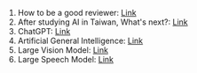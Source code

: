 1. How to be a good reviewer: [Link](https://github.com/SuperBruceJia/paper-reading/blob/master/Conference/Others/How-to-be-a-good-Reviewer.pdf)
2. After studying AI in Taiwan, What's next?: [Link](https://github.com/SuperBruceJia/paper-reading/blob/master/Conference/Others/After_studying_AI_in_Taiwan_-_Next_PhD.pdf)
3. ChatGPT: [Link](https://github.com/SuperBruceJia/paper-reading/blob/master/Conference/Others/chatgpt.md)
4. Artificial General Intelligence: [Link](https://github.com/SuperBruceJia/paper-reading/blob/master/Conference/Others/agi.md)
5. Large Vision Model: [Link](https://github.com/SuperBruceJia/paper-reading/blob/master/Conference/Others/multimodal.md)
6. Large Speech Model: [Link](https://github.com/SuperBruceJia/paper-reading/blob/master/Conference/Others/speech.md)
